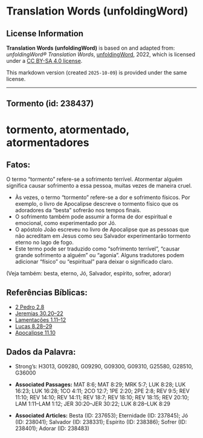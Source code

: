 # Translation Words (unfoldingWord)

## License Information

**Translation Words (unfoldingWord)** is based on and adapted from: _unfoldingWord® Translation Words_, [unfoldingWord](https://unfoldingword.org/utw), 2022, which is licensed under a [CC BY-SA 4.0 license](https://creativecommons.org/licenses/by-sa/4.0/legalcode.en).

This markdown version (created `2025-10-09`) is provided under the same license.



--------------------------------

## Tormento (id: 238437)

tormento, atormentado, atormentadores
=====================================

Fatos:
------

O termo “tormento” refere\-se a sofrimento terrível. Atormentar alguém significa causar sofrimento a essa pessoa, muitas vezes de maneira cruel.

* Às vezes, o termo “tormento” refere\-se a dor e sofrimento físicos. Por exemplo, o livro de Apocalipse descreve o tormento físico que os adoradores da “besta” sofrerão nos tempos finais.
* O sofrimento também pode assumir a forma de dor espiritual e emocional, como experimentado por Jó.
* O apóstolo João escreveu no livro de Apocalipse que as pessoas que não acreditam em Jesus como seu Salvador experimentarão tormento eterno no lago de fogo.
* Este termo pode ser traduzido como “sofrimento terrível”, “causar grande sofrimento a alguém” ou “agonia”. Alguns tradutores podem adicionar “físico” ou “espiritual” para deixar o significado claro.

(Veja também: besta, eterno, Jó, Salvador, espírito, sofrer, adorar)

Referências Bíblicas:
---------------------

* [2 Pedro 2\.8](https://ref.ly/2Pet2:8)
* [Jeremias 30\.20–22](https://ref.ly/Jer30:20-Jer30:22)
* [Lamentações 1\.11–12](https://ref.ly/Lam1:11-Lam1:12)
* [Lucas 8\.28–29](https://ref.ly/Luke8:28-Luke8:29)
* [Apocalipse 11\.10](https://ref.ly/Rev11:10)

Dados da Palavra:
-----------------

* Strong’s: H3013, G09280, G09290, G09300, G09310, G25580, G28510, G36000

* **Associated Passages:** MAT 8:6; MAT 8:29; MRK 5:7; LUK 8:28; LUK 16:23; LUK 16:28; 1CO 4:11; 2CO 12:7; 1PE 2:20; 2PE 2:8; REV 9:5; REV 11:10; REV 14:10; REV 14:11; REV 18:7; REV 18:10; REV 18:15; REV 20:10; LAM 1:11–LAM 1:12; JER 30:20–JER 30:22; LUK 8:28–LUK 8:29
* **Associated Articles:** Besta (ID: 237653); Eternidade (ID: 237845); Jó (ID: 238041); Salvador (ID: 238331); Espírito (ID: 238386); Sofrer (ID: 238401); Adorar (ID: 238483)

